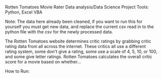 Rotten Tomatoes Movie Rater Data analysis/Data Science Project
Tools: Python, Excel VBA

Note: The data here already been cleaned, if you want to run this for yourself you must get new data, and replace the current csv read in to the python file with the csv for the newly processed data.

The Rotten Tomatoes website determines critic ratings by grabbing critic rating data from all across the internet. These critics all use a different rating system, some don't give a rating,
some use a scale of 4, 5, 10, or 100, and some give letter ratings. Rotten Tomatoes calculates the overall critic score for a movie based on whether...

How to Run:

